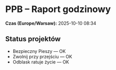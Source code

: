# PPB – Raport godzinowy
**Czas (Europe/Warsaw):** 2025-10-10 08:34

## Status projektów
- Bezpieczny Pieszy — OK
- Zwolnij przy przejściu — OK
- Odblask ratuje życie — OK

